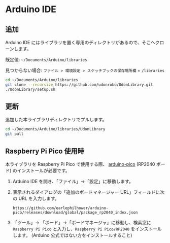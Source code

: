 # Arduino IDE

## 追加

Arduino IDE にはライブラリを置く専用のディレクトリがあるので、そこへクローンします。

既定値: `~/Documents/Arduino/libraries`

見つからない場合: `ファイル > 環境設定 > スケッチブックの保存場所欄` + `/libraries`

```sh
cd ~/Documents/Arduino/libraries
git clone --recursive https://github.com/udonrobo/UdonLibrary.git
./UdonLibrary/setup.sh
```

## 更新

追加した本ライブラリディレクトリでプルします。

```sh
cd ~/Documents/Arduino/libraries/UdonLibrary
git pull
```

## Raspberry Pi Pico 使用時

本ライブラリを Raspberry Pi Pico で使用する際、 [arduino-pico](https://github.com/earlephilhower/arduino-pico/) (RP2040 ボード) のインストールが必要です。

1. Arduino IDE を開き、「ファイル」->「設定」に移動します。

2. 表示されるダイアログの「追加のボードマネージャー URL」フィールドに次の URL を入力します。

   ```
   https://github.com/earlephilhower/arduino-pico/releases/download/global/package_rp2040_index.json
   ```

3. 「ツール」-> 「ボード」->「ボードマネージャ」に移動し、検索窓に `Raspberry Pi Pico` と入力し、`Raspberry Pi Pico/RP2040` をインストールします。 (Arduino 公式ではない方をインストールすること)
